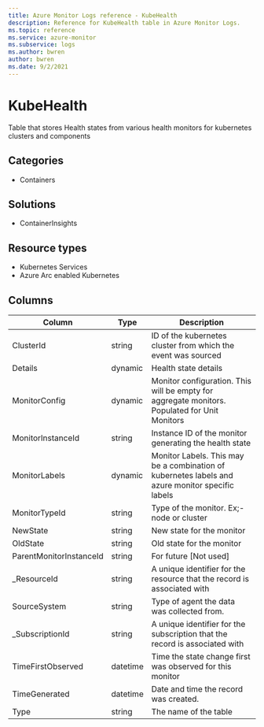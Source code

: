 ```yaml
---
title: Azure Monitor Logs reference - KubeHealth
description: Reference for KubeHealth table in Azure Monitor Logs.
ms.topic: reference
ms.service: azure-monitor
ms.subservice: logs
ms.author: bwren
author: bwren
ms.date: 9/2/2021
---
```


# KubeHealth

 Table that stores Health states from various health monitors for kubernetes clusters and components 

## Categories

- Containers
## Solutions

- ContainerInsights
## Resource types

- Kubernetes Services
- Azure Arc enabled Kubernetes




## Columns

|Column|Type|Description|
|---|---|---|
|ClusterId|string|ID of the kubernetes cluster from which the event was sourced|
|Details|dynamic|Health state details|
|MonitorConfig|dynamic|Monitor configuration. This will be empty for aggregate monitors. Populated for Unit Monitors|
|MonitorInstanceId|string|Instance ID of the monitor generating the health state|
|MonitorLabels|dynamic|Monitor Labels. This may be a combination of kubernetes labels and azure monitor specific labels|
|MonitorTypeId|string|Type of the monitor. Ex;- node or cluster|
|NewState|string|New state for the monitor|
|OldState|string|Old state for the monitor|
|ParentMonitorInstanceId|string|For future [Not used]|
|_ResourceId|string|A unique identifier for the resource that the record is associated with|
|SourceSystem|string|Type of agent the data was collected from. |
|_SubscriptionId|string|A unique identifier for the subscription that the record is associated with|
|TimeFirstObserved|datetime|Time the state change first was observed for this monitor|
|TimeGenerated|datetime|Date and time the record was created.|
|Type|string|The name of the table|
